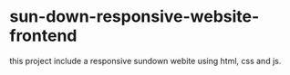 # sun-down-responsive-website-frontend
this project include a responsive sundown webite using html, css and js.

